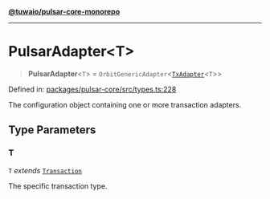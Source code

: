 [**@tuwaio/pulsar-core-monorepo**](../../../README.md)

***

# PulsarAdapter\<T\>

> **PulsarAdapter**\<`T`\> = `OrbitGenericAdapter`\<[`TxAdapter`](TxAdapter.md)\<`T`\>\>

Defined in: [packages/pulsar-core/src/types.ts:228](https://github.com/TuwaIO/pulsar-core/blob/0303e0cc6e70e6cb5b5f7acf1bc92cc6f2599cca/packages/pulsar-core/src/types.ts#L228)

The configuration object containing one or more transaction adapters.

## Type Parameters

### T

`T` *extends* [`Transaction`](Transaction.md)

The specific transaction type.
